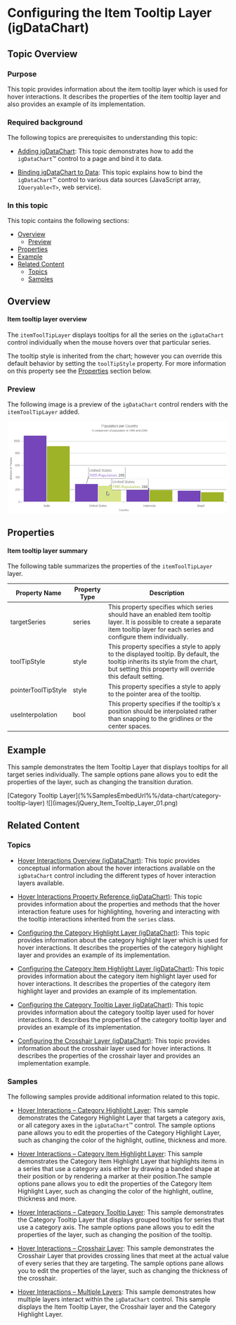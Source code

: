 ﻿<!--
|metadata|
{
    "fileName": "hoverinteractions-item-tooltip-layer",
    "controlName": "",
    "tags": []
}
|metadata|
-->

# Configuring the Item Tooltip Layer (igDataChart)


## Topic Overview

### Purpose


This topic provides information about the item tooltip layer which is used for hover interactions. It describes the properties of the item tooltip layer and also provides an example of its implementation.

### Required background

The following topics are prerequisites to understanding this topic:

- [Adding igDataChart](igDataChart-Adding.html): This topic demonstrates how to add the `igDataChart`™ control to a page and bind it to data.

- [Binding igDataChart to Data](igDataChart-DataBinding.html): This topic explains how to bind the `igDataChart`™ control to various data sources (JavaScript array, `IQueryable<T>`, web service).




### In this topic

This topic contains the following sections:

-   [Overview](#overview)
	-   [Preview](#preview)
-   [Properties](#properties)
-   [Example](#example)
-   [Related Content](#related-content)
    -   [Topics](#topics)
    -   [Samples](#samples)



## <a id="overview"></a> Overview

#### Item tooltip layer overview

The `itemToolTipLayer` displays tooltips for all the series on the `igDataChart` control individually when the mouse hovers over that particular series.

The tooltip style is inherited from the chart; however you can override this default behavior by setting the `toolTipStyle` property. For more information on this property see the [Properties](#properties) section below.

### <a id="preview"></a> Preview

The following image is a preview of the `igDataChart` control renders with the `itemToolTipLayer` added.

![](images/jQuery_Item_Tooltip_Layer_01.png)


## <a id="properties"></a> Properties

#### Item tooltip layer summary

The following table summarizes the properties of the `itemToolTipLayer` layer.

Property Name | Property Type | Description
---|---|---
targetSeries | series | This property specifies which series should have an enabled item tooltip layer. It is possible to create a separate item tooltip layer for each series and configure them individually.
toolTipStyle | style | This property specifies a style to apply to the displayed tooltip. By default, the tooltip inherits its style from the chart, but setting this property will override this default setting.
pointerToolTipStyle | style | This property specifies a style to apply to the pointer area of the tooltip.
useInterpolation | bool | This property specifies if the tooltip’s x position should be interpolated rather than snapping to the gridlines or the center spaces.


## <a id="example"></a> Example

This sample demonstrates the Item Tooltip Layer that displays tooltips for all target series individually.
The sample options pane allows you to edit the properties of the layer, such as changing the transition duration.

<div class="embed-sample">
   [Category Tooltip Layer](%%SamplesEmbedUrl%%/data-chart/category-tooltip-layer)
   ![](images/jQuery_Item_Tooltip_Layer_01.png)
</div>


## <a id="related-content"></a>Related Content

### <a id="topics"></a>Topics

- [Hover Interactions Overview (igDataChart)](HoverInteractions-Hover-Interactions-Overview.html): This topic provides conceptual information about the hover interactions available on the `igDataChart` control including the different types of hover interaction layers available.

- [Hover Interactions Property Reference (igDataChart)](HoverInteractions-Common-Properties.html): This topic provides information about the properties and methods that the hover interaction feature uses for highlighting, hovering and interacting with the tooltip interactions inherited from the `series` class.

- [Configuring the Category Highlight Layer (igDataChart)](HoverInteractions-Category-Highlight-Layer.html): This topic provides information about the category highlight layer which is used for hover interactions. It describes the properties of the category highlight layer and provides an example of its implementation.

- [Configuring the Category Item Highlight Layer (igDataChart)](HoverInteractions-Category-Item-Highlight-Layer.html): This topic provides information about the category item highlight layer used for hover interactions. It describes the properties of the category item highlight layer and provides an example of its implementation.

- [Configuring the Category Tooltip Layer (igDataChart)](HoverInteractions-Category-Tooltip-Layer.html):  This topic provides information about the category tooltip layer used for hover interactions. It describes the properties of the category tooltip layer and provides an example of its implementation.

- [Configuring the Crosshair Layer (igDataChart)](HoverInteractions-Crosshair-Layer.html): This topic provides information about the crosshair layer used for hover interactions. It describes the properties of the crosshair layer and provides an implementation example.



### <a id="samples"></a>Samples

The following samples provide additional information related to this topic.

- [Hover Interactions – Category Highlight Layer](HoverInteractions-Category-Highlight-Layer.html#example): This sample demonstrates the Category Highlight Layer that targets a category axis, or all category axes in the `igDataChart`™ control. The sample options pane allows you to edit the properties of the Category Highlight Layer, such as changing the color of the highlight, outline, thickness and more.

- [Hover Interactions – Category Item Highlight Layer](HoverInteractions-Category-Item-Highlight-Layer.html#example): This sample demonstrates the Category Item Highlight Layer that highlights items in a series that use a category axis either by drawing a banded shape at their position or by rendering a marker at their position.The sample options pane allows you to edit the properties of the Category Item Highlight Layer, such as changing the color of the highlight, outline, thickness and more.

- [Hover Interactions – Category Tooltip Layer](HoverInteractions-Category-Tooltip-Layer.html#example): This sample demonstrates the Category Tooltip Layer that displays grouped tooltips for series that use a category axis. The sample options pane allows you to edit the properties of the layer, such as changing the position of the tooltip.

- [Hover Interactions – Crosshair Layer](HoverInteractions-Crosshair-Layer.html#example): This sample demonstrates the Crosshair Layer that provides crossing lines that meet at the actual value of every series that they are targeting. The sample options pane allows you to edit the properties of the layer, such as changing the thickness of the crosshair.

- [Hover Interactions – Multiple Layers](%%SamplesUrl%%/data-chart/multiple-layers): This sample demonstrates how multiple layers interact within the `igDataChart` control. This sample displays the Item Tooltip Layer, the Crosshair layer and the Category Highlight Layer.

 


